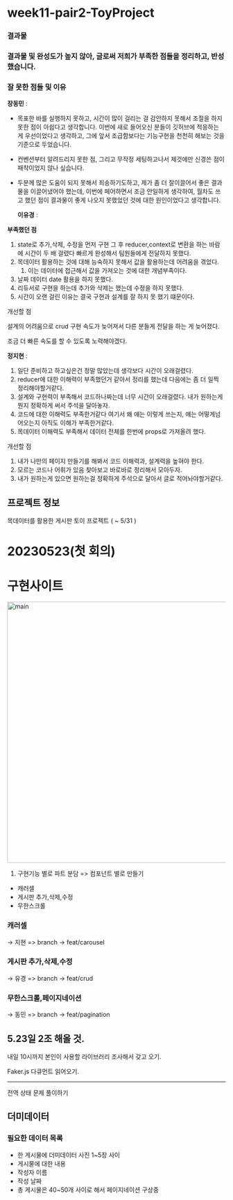 # week11-pair2-ToyProject
### 결과물

### 결과물 및 완성도가 높지 않아, 글로써 저희가 부족한 점들을 정리하고, 반성했습니다.
### 
### 잘 못한 점들 및 이유

**장동민** :

- 목표한 바를 실행하지 못하고, 시간이 많이 걸리는 걸 감안하지 못해서 조절을 하지 못한 점이 아쉽다고 생각합니다. 이번에 새로 들어오신 분들이 깃허브에 적응하는 게 우선이었다고 생각하고, 그에 앞서 조급함보다는 기능구현을 천천히 해보는 것을 기준으로 두었습니다.

- 컨벤션부터 알려드리지 못한 점, 그리고 무작정 세팅하고나서 제것에만 신경쓴 점이 패착이었지 않나 싶습니다.

- 두분께 많은 도움이 되지 못해서 죄송하기도하고, 제가 좀 더 잘이끌어서 좋은 결과물을 이끌어냈어야 했는데, 이번에 페어하면서 조금 안일하게 생각하여, 월차도 쓰고 했던 점이 결과물이 좋게 나오지 못했었던 것에 대한 원인이었다고 생각합니다.

  **이유경** :

**부족했던 점**

1. state로 추가,삭제, 수정을 먼저 구현 그 후 reducer,context로 변환을 하는 바람에 시간이 두 배 걸렸다 빠르게 완성해서 팀원들에게 전달하지 못했다.
2. 목데이터 활용하는 것에 대해 능숙하지 못해서 값을 활용하는데 어려움을 겪었다.
   1. 이는 데이터에 접근해서 값을 가져오는 것에 대한 개념부족이다.
3. 날짜 데이터 date 활용을 하지 못했다.
4. 리듀서로 구현을 하는데 추가와 삭제는 했는데 수정을 하지 못했다.
5. 시간이 오랜 걸린 이유는 결국 구현과 설계를 잘 하지 못 했기 떄문이다.

개선할 점

설계의 어려움으로 crud 구현 속도가 늦어져서 다른 분들게 전달을 하는 게 늦어졌다.

조금 더 빠른 속도를 할 수 있도록 노력해야겠다.

**정지현** :

1. 일단 준비하고 하고싶은건 정말 많았는데 생각보다 시간이 오래걸렸다.
2. reducer에 대한 이해력이 부족했던거 같아서 정리를 했는데 다음에는 좀 더 일찍 정리해야할거같다.
3. 설계와 구현력이 부족해서 코드하나짜는데 너무 시간이 오래걸렸다. 내가 원하는게 뭔지 정확하게 써서 주석을 달아놓자.
4. 코드에 대한 이해력도 부족한거같다 여기서 왜 얘는 이렇게 쓰는지, 얘는 어떻게넘어오는지 아직도 이해가 부족한거같다.
5. 목데이터 이해력도 부족해서 데이터 전체를 한번에 props로 가져올려 했다.

개선할 점

1. 내가 나만의 페이지 만들기를 해봐서 코드 이해력과, 설계력을 높혀야 한다.
2. 모르는 코드나 어휘가 있음 찾아보고 바로바로 정리해서 모아두자.
3. 내가 원하는게 있으면 원하는걸 정확하게 주석으로 달아서 글로 적어놔야할거같다.

## 프로젝트 정보

목데이터를 활용한 게시판 토이 프로젝트 ( ~ 5/31 )

# 20230523(첫 회의)

# 구현사이트

<img width="600" alt="main" src="https://github.com/KIT-Frontend-Team2/week11-pair2-ToyProject/assets/96242198/0902f2fa-cf8f-415d-92bb-2008927b276a">

1. 구현기능 별로 파트 분담 => 컴포넌트 별로 만들기

- 캐러셀
- 게시판 추가,삭제,수정
- 무한스크롤

### 캐러셀

→ 지현
=> branch -> feat/carousel

### 게시판 추가,삭제,수정

→ 유경
=> branch -> feat/crud

### 무한스크롤,페이지네이션

→ 동민
=> branch -> feat/pagination

## 5.23일 2조 해올 것.

내일 10시까지 본인이 사용할 라이브러리 조사해서 갖고 오기.

Faker.js 다큐먼트 읽어오기.

---

전역 상태 문제 풀이하기

## 더미데이터

### 필요한 데이터 목록

- 한 게시물에 더미데이터 사진 1~5장 사이
- 게시물에 대한 내용
- 작성자 이름
- 작성 날짜
- 총 게시물은 40~50개 사이로 해서 페이지네이션 구상중



